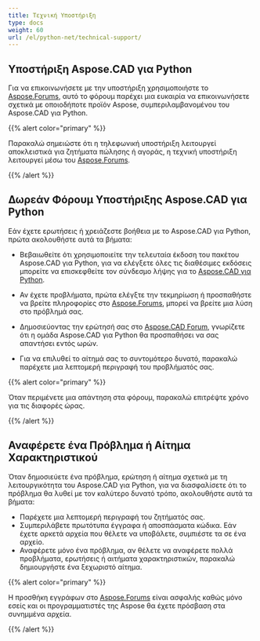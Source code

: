 ```yaml
---
title: Τεχνική Υποστήριξη
type: docs
weight: 60
url: /el/python-net/technical-support/
---
```


## **Υποστήριξη Aspose.CAD για Python**

Για να επικοινωνήσετε με την υποστήριξη χρησιμοποιήστε το [Aspose.Forums](https://forum.aspose.com/c/cad/19), αυτό το φόρουμ παρέχει μια ευκαιρία να επικοινωνήσετε σχετικά με οποιοδήποτε προϊόν Aspose, συμπεριλαμβανομένου του Aspose.CAD για Python.

{{% alert color="primary" %}} 

Παρακαλώ σημειώστε ότι η τηλεφωνική υποστήριξη λειτουργεί αποκλειστικά για ζητήματα πώλησης ή αγοράς, η τεχνική υποστήριξη λειτουργεί μέσω του [Aspose.Forums](https://forum.aspose.com/c/cad/19).

{{% /alert %}}

## **Δωρεάν Φόρουμ Υποστήριξης Aspose.CAD για Python**

Εάν έχετε ερωτήσεις ή χρειάζεστε βοήθεια με το Aspose.CAD για Python, πρώτα ακολουθήστε αυτά τα βήματα:

- Βεβαιωθείτε ότι χρησιμοποιείτε την τελευταία έκδοση του πακέτου Aspose.CAD για Python, για να ελέγξετε όλες τις διαθέσιμες εκδόσεις μπορείτε να επισκεφθείτε τον σύνδεσμο λήψης για το [Aspose.CAD για Python](https://pypi.org/project/aspose-cad/).

- Αν έχετε προβλήματα, πρώτα ελέγξτε την τεκμηρίωση ή προσπαθήστε να βρείτε πληροφορίες στο [Aspose.Forums](https://forum.aspose.com/c/cad/19), μπορεί να βρείτε μια λύση στο πρόβλημά σας.
- Δημοσιεύοντας την ερώτησή σας στο [Aspose.CAD Forum](https://forum.aspose.com/c/cad/19), γνωρίζετε ότι η ομάδα Aspose.CAD για Python θα προσπαθήσει να σας απαντήσει εντός ωρών.
- Για να επιλυθεί το αίτημά σας το συντομότερο δυνατό, παρακαλώ παρέχετε μια λεπτομερή περιγραφή του προβλήματός σας.

{{% alert color="primary" %}}

Όταν περιμένετε μια απάντηση στα φόρουμ, παρακαλώ επιτρέψτε χρόνο για τις διαφορές ώρας.

{{% /alert %}}

## **Αναφέρετε ένα Πρόβλημα ή Αίτημα Χαρακτηριστικού**

Όταν δημοσιεύετε ένα πρόβλημα, ερώτηση ή αίτημα σχετικά με τη λειτουργικότητα του Aspose.CAD για Python, για να διασφαλίσετε ότι το πρόβλημα θα λυθεί με τον καλύτερο δυνατό τρόπο, ακολουθήστε αυτά τα βήματα:

- Παρέχετε μια λεπτομερή περιγραφή του ζητήματός σας.
- Συμπεριλάβετε πρωτότυπα έγγραφα ή αποσπάσματα κώδικα. Εάν έχετε αρκετά αρχεία που θέλετε να υποβάλετε, συμπιέστε τα σε ένα αρχείο.
- Αναφέρετε μόνο ένα πρόβλημα, αν θέλετε να αναφέρετε πολλά προβλήματα, ερωτήσεις ή αιτήματα χαρακτηριστικών, παρακαλώ δημιουργήστε ένα ξεχωριστό αίτημα.

{{% alert color="primary" %}}

Η προσθήκη εγγράφων στο [Aspose.Forums](https://forum.aspose.com/c/cad/19) είναι ασφαλής καθώς μόνο εσείς και οι προγραμματιστές της Aspose θα έχετε πρόσβαση στα συνημμένα αρχεία.

{{% /alert %}}
